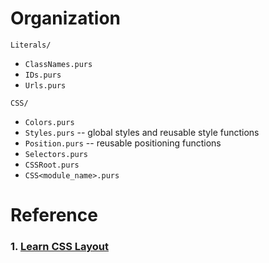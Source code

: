 # Organization

`Literals/`
- `ClassNames.purs`
- `IDs.purs`
- `Urls.purs`

`CSS/`
- `Colors.purs`
- `Styles.purs` -- global styles and reusable style functions
- `Position.purs` -- reusable positioning functions
- `Selectors.purs`
- `CSSRoot.purs`
- `CSS<module_name>.purs`

# Reference

### 1. [Learn CSS Layout](http://learnlayout.com/)

